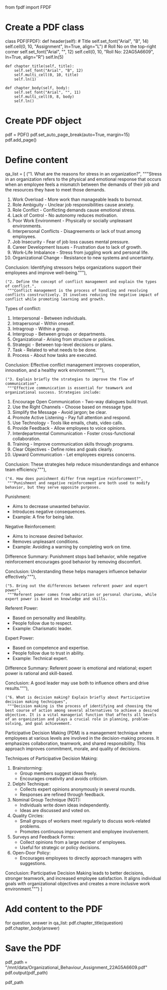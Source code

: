 from fpdf import FPDF

# Create a PDF class
class PDF(FPDF):
    def header(self):
        # Title
        self.set_font("Arial", "B", 14)
        self.cell(0, 10, "Assignment", ln=True, align="L")
        # Roll No on the top-right corner
        self.set_font("Arial", "", 12)
        self.cell(0, 10, "Roll No: 22AG5A6609", ln=True, align="R")
        self.ln(5)

    def chapter_title(self, title):
        self.set_font("Arial", "B", 12)
        self.multi_cell(0, 10, title)
        self.ln(1)

    def chapter_body(self, body):
        self.set_font("Arial", "", 11)
        self.multi_cell(0, 8, body)
        self.ln()

# Create PDF object
pdf = PDF()
pdf.set_auto_page_break(auto=True, margin=15)
pdf.add_page()

# Define content
qa_list = [
    ("1. What are the reasons for stress in an organization?",
     """Stress in an organization refers to the physical and emotional response that occurs when an employee feels a mismatch between the demands of their job and the resources they have to meet those demands.

1. Work Overload - More work than manageable leads to burnout.
2. Role Ambiguity - Unclear job responsibilities cause anxiety.
3. Role Conflict - Conflicting demands cause emotional stress.
4. Lack of Control - No autonomy reduces motivation.
5. Poor Work Environment - Physically or socially unpleasant environments.
6. Interpersonal Conflicts - Disagreements or lack of trust among employees.
7. Job Insecurity - Fear of job loss causes mental pressure.
8. Career Development Issues - Frustration due to lack of growth.
9. Work-Life Imbalance - Stress from juggling work and personal life.
10. Organizational Change - Resistance to new systems and uncertainty.

Conclusion: Identifying stressors helps organizations support their employees and improve well-being."""),

    ("2. Define the concept of conflict management and explain the types of conflict.",
     """Conflict management is the process of handling and resolving conflicts constructively. It involves reducing the negative impact of conflict while promoting learning and growth.

Types of conflict:
1. Interpersonal - Between individuals.
2. Intrapersonal - Within oneself.
3. Intragroup - Within a group.
4. Intergroup - Between groups or departments.
5. Organizational - Arising from structure or policies.
6. Strategic - Between top-level decisions or plans.
7. Task - Related to what needs to be done.
8. Process - About how tasks are executed.

Conclusion: Effective conflict management improves cooperation, innovation, and a healthy work environment."""),

    ("3. Explain briefly the strategies to improve the flow of communication",
     """Effective communication is essential for teamwork and organizational success. Strategies include:

1. Encourage Open Communication - Two-way dialogues build trust.
2. Use the Right Channels - Choose based on message type.
3. Simplify the Message - Avoid jargon; be clear.
4. Promote Active Listening - Pay full attention and respond.
5. Use Technology - Tools like emails, chats, video calls.
6. Provide Feedback - Allow employees to voice opinions.
7. Interdepartmental Communication - Foster cross-functional collaboration.
8. Training - Improve communication skills through programs.
9. Clear Objectives - Define roles and goals clearly.
10. Upward Communication - Let employees express concerns.

Conclusion: These strategies help reduce misunderstandings and enhance team efficiency."""),

    ("4. How does punishment differ from negative reinforcement?",
     """Punishment and negative reinforcement are both used to modify behavior, but they serve opposite purposes.

Punishment:
- Aims to decrease unwanted behavior.
- Introduces negative consequences.
- Example: A fine for being late.

Negative Reinforcement:
- Aims to increase desired behavior.
- Removes unpleasant conditions.
- Example: Avoiding a warning by completing work on time.

Difference Summary:
Punishment stops bad behavior, while negative reinforcement encourages good behavior by removing discomfort.

Conclusion: Understanding these helps managers influence behavior effectively."""),

    ("5. Bring out the differences between referent power and expert power",
     """Referent power comes from admiration or personal charisma, while expert power is based on knowledge and skills.

Referent Power:
- Based on personality and likeability.
- People follow due to respect.
- Example: Charismatic leader.

Expert Power:
- Based on competence and expertise.
- People follow due to trust in ability.
- Example: Technical expert.

Difference Summary:
Referent power is emotional and relational; expert power is rational and skill-based.

Conclusion: A good leader may use both to influence others and drive results."""),

    ("6. What is decision making? Explain briefly about Participative decision making techniques",
     """Decision making is the process of identifying and choosing the best course of action among several alternatives to achieve a desired objective. It is a vital managerial function that affects all levels of an organization and plays a crucial role in planning, problem-solving, and goal achievement.

Participative Decision Making (PDM) is a management technique where employees at various levels are involved in the decision-making process. It emphasizes collaboration, teamwork, and shared responsibility. This approach improves commitment, morale, and quality of decisions.

Techniques of Participative Decision Making:

1. Brainstorming:
   - Group members suggest ideas freely.
   - Encourages creativity and avoids criticism.
2. Delphi Technique:
   - Collects expert opinions anonymously in several rounds.
   - Responses are refined through feedback.
3. Nominal Group Technique (NGT):
   - Individuals write down ideas independently.
   - Ideas are discussed and voted on.
4. Quality Circles:
   - Small groups of workers meet regularly to discuss work-related problems.
   - Promotes continuous improvement and employee involvement.
5. Surveys and Feedback Forms:
   - Collect opinions from a large number of employees.
   - Useful for strategic or policy decisions.
6. Open-Door Policy:
   - Encourages employees to directly approach managers with suggestions.

Conclusion: Participative Decision Making leads to better decisions, stronger teamwork, and increased employee satisfaction. It aligns individual goals with organizational objectives and creates a more inclusive work environment.""")
]

# Add content to the PDF
for question, answer in qa_list:
    pdf.chapter_title(question)
    pdf.chapter_body(answer)

# Save the PDF
pdf_path = "/mnt/data/Organizational_Behaviour_Assignment_22AG5A6609.pdf"
pdf.output(pdf_path)

pdf_path
